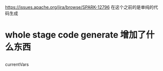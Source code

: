 https://issues.apache.org/jira/browse/SPARK-12796
在这个之前的是单纯的代码生成
# whole stage code generate 增加了什么东西
## 
currentVars